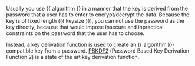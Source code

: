 Usually you use {{ algorithm }} in a manner that the key is derived from the password that a user has to enter to encrypt/decrypt the data. Because the key is of fixed length ({{ keysize }}), you can not use the password as the key directly, because that would impose insecure and inpractical constraints on the password that the user has to choose.

Instead, a key derivation function is used to create an {{ algorithm }}-compatible key from a password. [PBKDF2](algorithms/pbkdf2.md) (Password Based Key Derivation Function 2) is a state of the art key derivation function.
